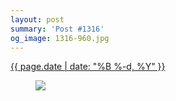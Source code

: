 ```yaml
---
layout: post
summary: 'Post #1316'
og_image: 1316-960.jpg
---
```


<p>
 <time>
  <a href="/1316">
   {{ page.date | date: "%B %-d, %Y" }}
  </a>
 </time>
 <a href="/1316">
  <figure data-taken="3/15/2021">
   <img sizes="(min-width: 700px) 50vw, calc(100vw - 2rem)" src="{{ site.assets_url }}/1316-480.jpg" srcset="{{ site.assets_url }}/1316-240.jpg 240w, {{ site.assets_url }}/1316-480.jpg 480w, {{ site.assets_url }}/1316-720.jpg 720w, {{ site.assets_url }}/1316-960.jpg 960w"/>
  </figure>
 </a>
</p>
